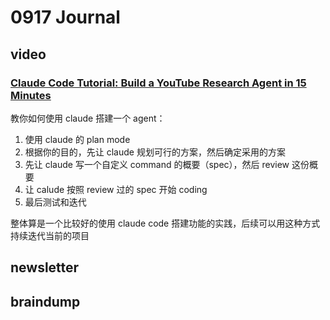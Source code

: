 # 0917 Journal

## video

### [Claude Code Tutorial: Build a YouTube Research Agent in 15 Minutes](https://www.youtube.com/watch?v=iW0lMW-Ff5I)
教你如何使用 claude 搭建一个 agent：
1. 使用 claude 的 plan mode
2. 根据你的目的，先让 claude 规划可行的方案，然后确定采用的方案
3. 先让 claude 写一个自定义 command 的概要（spec），然后 review 这份概要
4. 让 calude 按照 review 过的 spec 开始 coding
5. 最后测试和迭代

整体算是一个比较好的使用 claude code 搭建功能的实践，后续可以用这种方式持续迭代当前的项目


## newsletter


## braindump

